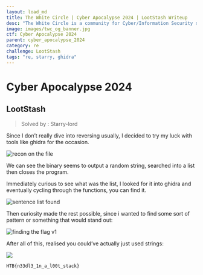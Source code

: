 ```yaml
---
layout: load_md
title: The White Circle | Cyber Apocalypse 2024 | LootStash Writeup
desc: "The White Circle is a community for Cyber/Information Security students, enthusiasts and professionals. You can discuss anything related to Security, share your knowledge with others, get help when you need it and proceed further in your journey with amazing people from all over the world."
image: images/twc_og_banner.jpg
ctf: Cyber Apocalypse 2024
parent: cyber_apocalypse_2024
category: re
challenge: LootStash
tags: "re, starry, ghidra"
---
```


<h1 class="heading card-title white-text">Cyber Apocalypse 2024</h1>

## LootStash
> Solved by : Starry-lord

Since I don’t really dive into reversing usually, I decided to try my luck with tools like ghidra for the occasion.

![recon on the file](https://i.imgur.com/3zMCcVZ.png)


We can see the binary seems to output a random string, searched into a list then closes the program.

Immediately curious to see what was the list, I looked for it into ghidra and eventually cycling through the functions, you can find it.


![sentence list found](https://i.imgur.com/w3didgB.png)


Then curiosity made the rest possible, since i wanted to find some sort of pattern or something that would stand out:

![finding the flag v1](https://i.imgur.com/hNrPN1w.png)


After all of this, realised you could’ve actually just used strings:


![](https://i.imgur.com/FxDZCAC.png)


```
HTB{n33dl3_1n_a_l00t_stack}
```

